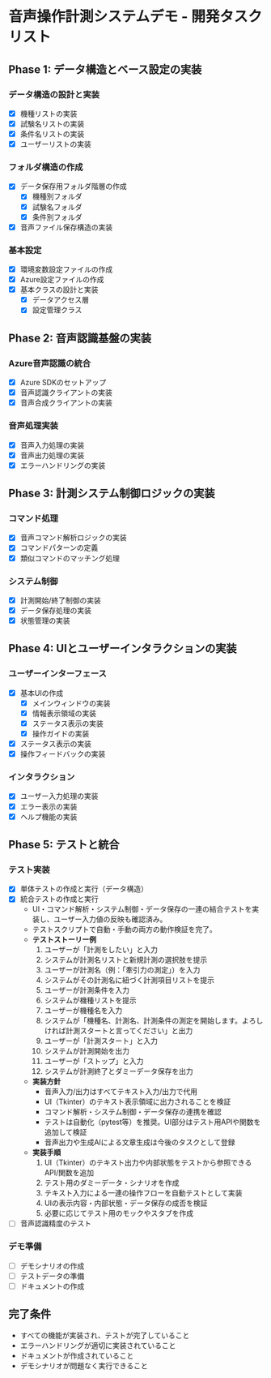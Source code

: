 # 音声操作計測システムデモ - 開発タスクリスト

## Phase 1: データ構造とベース設定の実装
### データ構造の設計と実装
- [x] 機種リストの実装
- [x] 試験名リストの実装
- [x] 条件名リストの実装
- [x] ユーザーリストの実装

### フォルダ構造の作成
- [x] データ保存用フォルダ階層の作成
  - [x] 機種別フォルダ
  - [x] 試験名フォルダ
  - [x] 条件別フォルダ
- [x] 音声ファイル保存構造の実装

### 基本設定
- [x] 環境変数設定ファイルの作成
- [x] Azure設定ファイルの作成
- [x] 基本クラスの設計と実装
  - [x] データアクセス層
  - [x] 設定管理クラス

## Phase 2: 音声認識基盤の実装
### Azure音声認識の統合
- [x] Azure SDKのセットアップ
- [x] 音声認識クライアントの実装
- [x] 音声合成クライアントの実装

### 音声処理実装
- [x] 音声入力処理の実装
- [x] 音声出力処理の実装
- [x] エラーハンドリングの実装

## Phase 3: 計測システム制御ロジックの実装
### コマンド処理
- [x] 音声コマンド解析ロジックの実装
- [x] コマンドパターンの定義
- [x] 類似コマンドのマッチング処理

### システム制御
- [x] 計測開始/終了制御の実装
- [x] データ保存処理の実装
- [x] 状態管理の実装

## Phase 4: UIとユーザーインタラクションの実装
### ユーザーインターフェース
- [x] 基本UIの作成
  - [x] メインウィンドウの実装
  - [x] 情報表示領域の実装
  - [x] ステータス表示の実装
  - [x] 操作ガイドの実装
- [x] ステータス表示の実装
- [x] 操作フィードバックの実装

### インタラクション
- [x] ユーザー入力処理の実装
- [x] エラー表示の実装
- [x] ヘルプ機能の実装

## Phase 5: テストと統合
### テスト実装
- [x] 単体テストの作成と実行（データ構造）
- [x] 統合テストの作成と実行
    - UI・コマンド解析・システム制御・データ保存の一連の結合テストを実装し、ユーザー入力値の反映も確認済み。
    - テストスクリプトで自動・手動の両方の動作検証を完了。
    - **テストストーリー例**
        1. ユーザーが「計測をしたい」と入力
        2. システムが計測名リストと新規計測の選択肢を提示
        3. ユーザーが計測名（例：「牽引力の測定」）を入力
        4. システムがその計測名に紐づく計測項目リストを提示
        5. ユーザーが計測条件を入力
        6. システムが機種リストを提示
        7. ユーザーが機種名を入力
        8. システムが「機種名、計測名、計測条件の測定を開始します。よろしければ計測スタートと言ってください」と出力
        9. ユーザーが「計測スタート」と入力
        10. システムが計測開始を出力
        11. ユーザーが「ストップ」と入力
        12. システムが計測終了とダミーデータ保存を出力
    - **実装方針**
        - 音声入力/出力はすべてテキスト入力/出力で代用
        - UI（Tkinter）のテキスト表示領域に出力されることを検証
        - コマンド解析・システム制御・データ保存の連携を確認
        - テストは自動化（pytest等）を推奨。UI部分はテスト用APIや関数を追加して検証
        - 音声出力や生成AIによる文章生成は今後のタスクとして登録
    - **実装手順**
        1. UI（Tkinter）のテキスト出力や内部状態をテストから参照できるAPI/関数を追加
        2. テスト用のダミーデータ・シナリオを作成
        3. テキスト入力による一連の操作フローを自動テストとして実装
        4. UIの表示内容・内部状態・データ保存の成否を検証
        5. 必要に応じてテスト用のモックやスタブを作成
- [ ] 音声認識精度のテスト

### デモ準備
- [ ] デモシナリオの作成
- [ ] テストデータの準備
- [ ] ドキュメントの作成

## 完了条件
- すべての機能が実装され、テストが完了していること
- エラーハンドリングが適切に実装されていること
- ドキュメントが作成されていること
- デモシナリオが問題なく実行できること